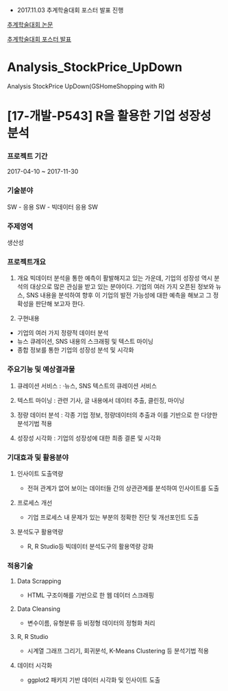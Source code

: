 - 2017.11.03 추계학술대회 포스터 발표 진행

[추계학술대회 논문](https://github.com/Analysis-of-corporate-growth-using-R/Analysis_StockPrice_UpDown/blob/master/KIPS%20%E1%84%8E%E1%85%AE%E1%84%80%E1%85%A8%E1%84%92%E1%85%A1%E1%86%A8%E1%84%89%E1%85%AE%E1%86%AF%E1%84%87%E1%85%A1%E1%86%AF%E1%84%91%E1%85%AD%E1%84%83%E1%85%A2%E1%84%92%E1%85%AC-%E1%84%82%E1%85%A9%E1%86%AB%E1%84%86%E1%85%AE%E1%86%AB(R%E1%84%80%E1%85%AA%20%E1%84%87%E1%85%AE%E1%86%AB%E1%84%89%E1%85%A5%E1%86%A8%E1%84%8B%E1%85%A1%E1%86%AF%E1%84%80%E1%85%A9%E1%84%85%E1%85%B5%E1%84%8C%E1%85%B3%E1%86%B7%E1%84%8B%E1%85%B3%E1%86%AF%20%E1%84%92%E1%85%AA%E1%86%AF%E1%84%8B%E1%85%AD%E1%86%BC%E1%84%92%E1%85%A1%E1%86%AB%20%E1%84%80%E1%85%B5%E1%84%8B%E1%85%A5%E1%86%B8%E1%84%8B%E1%85%B4%20%E1%84%89%E1%85%A5%E1%86%BC%E1%84%8C%E1%85%A1%E1%86%BC%E1%84%89%E1%85%A5%E1%86%BC%20%E1%84%87%E1%85%AE%E1%86%AB%E1%84%89%E1%85%A5%E1%86%A8).pdf)

[추계학술대회 포스터 발표](https://github.com/Analysis-of-corporate-growth-using-R/Analysis_StockPrice_UpDown/blob/master/%E1%84%92%E1%85%A1%E1%86%AB%E1%84%8B%E1%85%B5%E1%84%8B%E1%85%B3%E1%86%B7%E1%84%92%E1%85%A1%E1%86%A8%E1%84%89%E1%85%AE%E1%86%AF%E1%84%83%E1%85%A2%E1%84%92%E1%85%AC_%E1%84%91%E1%85%A9%E1%84%89%E1%85%B3%E1%84%90%E1%85%A5%E1%84%8B%E1%85%A3%E1%86%BC%E1%84%89%E1%85%B5%E1%86%A8(R%E1%84%89%E1%85%A5%E1%86%BC%E1%84%8C%E1%85%A1%E1%86%BC%E1%84%89%E1%85%A5%E1%86%BC%E1%84%87%E1%85%AE%E1%86%AB%E1%84%89%E1%85%A5%E1%86%A8)_%E1%84%8E%E1%85%AC%E1%84%8C%E1%85%A9%E1%86%BC.pdf)

# Analysis_StockPrice_UpDown
Analysis StockPrice UpDown(GSHomeShopping with R)

# [17-개발-P543] R을 활용한 기업 성장성 분석

### 프로젝트 기간	
2017-04-10 ~ 2017-11-30

### 기술분야	
SW  -  응용 SW  -  빅데이터 응용 SW

### 주제영역	
생산성

### 프로젝트개요	

1. 개요 
빅데이터 분석을 통한 예측이 활발해지고 있는 가운데, 기업의 성장성 역시 분석의 대상으로 많은 관심을 받고 있는 분야이다. 기업의 여러 가지 오픈된 정보와 뉴스, SNS 내용을 분석하여 향후 이 기업의 발전 가능성에 대한 예측을 해보고 그 정확성을 판단해 보고자 한다.  

2. 구현내용 

- 기업의 여러 가지 정량적 데이터 분석 
- 뉴스 큐레이션, SNS 내용의 스크래핑 및 텍스트 마이닝 
- 종합 정보를 통한 기업의 성장성 분석 및 시각화 

### 주요기능 및 예상결과물	

1) 큐레이션 서비스 : ·뉴스, SNS 텍스트의 큐레이션 서비스 

2) 텍스트 마이닝 : 관련 기사, 글 내용에서 데이터 추출, 클린징, 마이닝 

3) 정량 데이터 분석 : 각종 기업 정보, 정량데이터의 추출과 이를 기반으로 한 다양한 분석기법 적용 

4) 성장성 시각화 : 기업의 성장성에 대한 최종 결론 및 시각화 

### 기대효과 및 활용분야	

1) 인사이트 도출역량 
    - 전혀 관계가 없어 보이는 데이터들 간의 상관관계를 분석하여 인사이트를 도출 

2) 프로세스 개선 
    - 기업 프로세스 내 문제가 있는 부분의 정확한 진단 및 개선포인트 도출 

3) 분석도구 활용역량 
    - R, R Studio등 빅데이터 분석도구의 활용역량 강화 

### 적용기술

1) Data Scrapping 
    - HTML 구조이해를 기반으로 한 웹 데이터 스크래핑 

2) Data Cleansing 
    - 변수이름, 유형분류 등 비정형 데이터의 정형화 처리 

3) R, R Studio 
    - 시계열 그래프 그리기, 회귀분석, K-Means Clustering 등 분석기법 적용 

4) 데이터 시각화 
    - ggplot2 패키지 기반 데이터 시각화 및 인사이트 도출
